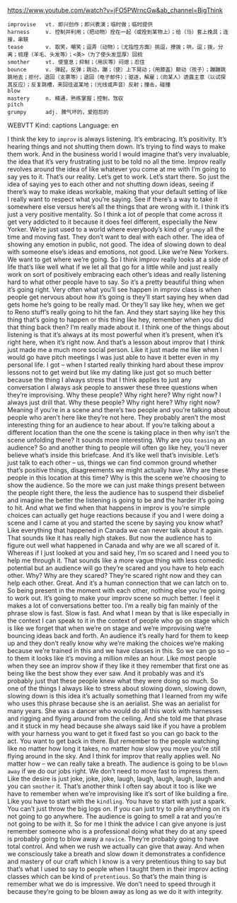 https://www.youtube.com/watch?v=jFO5PWrncGw&ab_channel=BigThink

```
improvise   vt. 即兴创作；即兴表演；临时做；临时提供  
harness     v. 控制并利用；（把动物）拴在一起（或拴到某物上）；给（马）套上挽具；连接，串联
tease       v. 取笑，嘲笑；逗弄（动物）；（尤指性方面）挑逗，撩拨；哄，逗；拨，分离；梳理（羊毛、头发等）；<美>（为了使头发显厚）回梳    
smother     vt. 使窒息；抑制；（用灰等）闷熄；忍住
bounce      v. 弹起，反弹；跳动，蹦；（使）上下晃动；（用膝盖）颠动（孩子）；蹦蹦跳跳地去；拒付，退回（支票等）；退回（电子邮件）；驱逐，解雇；（向某人）透露主意（以试探其反应）；反复跳槽，来回往返某地；（光线或声音）反射；撞击，碰撞
blow  
mastery     n. 精通，熟练掌握；控制，驾驭    
pitch    
grumpy      adj. 脾气坏的，爱抱怨的
```

WEBVTT Kind: captions Language: en 

I think the key to `improv` is always listening. It’s embracing. It’s positivity. It’s hearing things and not shutting them down. It’s trying to find ways to make them work. And in the business world I would imagine that’s very invaluable, the idea that it’s very frustrating just to be told no all the time. Improv really revolves around the idea of like whatever you come at me with I’m going to say yes to it. That’s our reality. Let’s get to work. Let’s start there. So just the idea of saying yes to each other and not shutting down ideas, seeing if there’s way to make ideas workable, making that your default setting of like I really want to respect what you’re saying. See if there’s a way to take it somewhere else versus here’s all the things that are wrong with it. I think it’s just a very positive mentality. So I think a lot of people that come across it get very addicted to it because it does feel different, especially the New Yorker. We’re just used to a world where everybody’s kind of `grumpy` all the time and moving fast. They don’t want to deal with each other. The idea of showing any emotion in public, not good. The idea of slowing down to deal with someone else’s ideas and emotions, not good. Like we’re New Yorkers. We want to get where we’re going. So I think improv really looks at a side of life that’s like well what if we let all that go for a little while and just really work on sort of positively embracing each other’s ideas and really listening hard to what other people have to say. So it’s a pretty beautiful thing when it’s going right. Very often what you’ll see happen in improv class is when people get nervous about how it’s going is they’ll start saying hey when dad gets home he’s going to be really mad. Or they’ll say like hey, when we get to Reno stuff’s really going to hit the fan. And they start saying like hey this thing that’s going to happen or this thing like hey, remember when you did that thing back then? I’m really made about it. I think one of the things about listening is that it’s always at its most powerful when it’s present, when it’s right here, when it’s right now. And that’s a lesson about improv that I think just made me a much more social person. Like it just made me like when I would go have pitch meetings I was just able to have it better even in my personal life. I got – when I started really thinking hard about these improv lessons not to get weird but like my dating like just got so much better because the thing I always stress that I think applies to just any conversation I always ask people to answer these three questions when they’re improvising. Why these people? Why right here? Why right now? I always just drill that. Why these people? Why right here? Why right now? Meaning if you’re in a scene and there’s two people and you’re talking about people who aren’t here like they’re not here. They probably aren’t the most interesting thing for an audience to hear about. If you’re talking about a different location than the one the scene is taking place in then why isn’t the scene unfolding there? It sounds more interesting. Why are you `teasing` an audience? So and another thing to people will often go like hey, you’ll never believe what’s inside this briefcase. And it’s like well that’s invisible. Let’s just talk to each other – us, things we can find common ground whether that’s positive things, disagreements we might actually have. Why are these people in this location at this time? Why is this the scene we’re choosing to show the audience. So the more we can just make things present between the people right there, the less the audience has to suspend their disbelief and imagine the better the listening is going to be and the harder it’s going to hit. And what we find when that happens in improv is you’re simple choices can actually get huge reactions because if you and I were doing a scene and I came at you and started the scene by saying you know what? Like everything that happened in Canada we can never talk about it again. That sounds like it has really high stakes. But now the audience has to figure out well what happened in Canada and why are we all scared of it. Whereas if I just looked at you and said hey, I’m so scared and I need you to help me through it. That sounds like a more vague thing with less comedic potential but an audience will go they’re scared and you have to help each other. Why? Why are they scared? They’re scared right now and they can help each other. Great. And it’s a human connection that we can latch on to. So being present in the moment with each other, nothing else you’re going to work out. It’s going to make your improv scene so much better. I feel it makes a lot of conversations better too. I’m a really big fan mainly of the phrase slow is fast. Slow is fast. And what I mean by that is like especially in the context I can speak to it in the context of people who go on stage which is like we forget that when we’re on stage and we’re improvising we’re bouncing ideas back and forth. An audience it’s really hard for them to keep up and they don’t really know why we’re making the choices we’re making because we’re trained in this and we have classes in this. So we can go so – to them it looks like it’s moving a million miles an hour. Like most people when they see an improv show if they like it they remember that first one as being like the best show they ever saw. And it probably was and it’s probably just that these people knew what they were doing so much. So one of the things I always like to stress about slowing down, slowing down, slowing down is this idea it’s actually something that I learned from my wife who uses this phrase because she is an aerialist. She was an aerialist for many years. She was a dancer who would do all this work with harnesses and rigging and flying around from the ceiling. And she told me that phrase and it stuck in my head because she always said like if you have a problem with your harness you want to get it fixed fast so you can go back to the act. You want to get back in there. But remember to the people watching like no matter how long it takes, no matter how slow you move you’re still flying around in the sky. And I think for improv that really applies well. No matter how – we can really take a breath. The audience is going to be `blown away` if we do our jobs right. We don’t need to move fast to impress them. Like the desire is just joke, joke, joke, laugh, laugh, laugh, laugh, laugh and you can `smother` it. That’s another think I often say about it too is like we have to remember when we’re improvising like it’s sort of like building a fire. Like you have to start with the `kindling`. You have to start with just a spark. You can’t just throw the big logs on. If you can just try to pile anything on it’s not going to go anywhere. The audience is going to smell a rat and you’re not going to be with it. So for me I think the advice I can give anyone is just remember someone who is a professional doing what they do at any speed is probably going to blow away a `novice`. They’re probably going to have total control. And when we rush we actually can give that away. And when we consciously take a breath and slow down it demonstrates a confidence and mastery of our craft which I know is a very pretentious thing to say but that’s what I used to say to people when I taught them in their improv acting classes which can be kind of `pretentious`. So that’s the main thing is remember what we do is impressive. We don’t need to speed through it because they’re going to be blown away as long as we do it with integrity. 